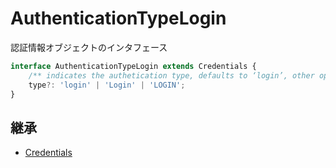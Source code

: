 # AuthenticationTypeLogin

認証情報オブジェクトのインタフェース

```typescript
interface AuthenticationTypeLogin extends Credentials {
    /** indicates the authetication type, defaults to ‘login’, other option is ‘oauth2’ or ‘custom’ */
    type?: 'login' | 'Login' | 'LOGIN';
}
```

## 継承

- [Credentials](Credentials.md)
